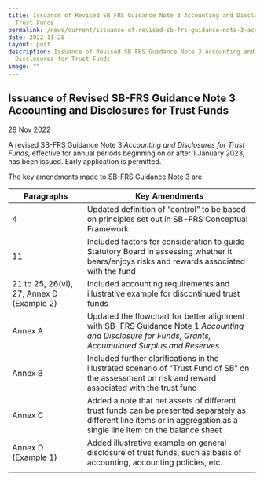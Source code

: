 ```yaml
---
title: Issuance of Revised SB FRS Guidance Note 3 Accounting and Disclosures for
  Trust Funds
permalink: /news/current/issuance-of-revised-sb-frs-guidance-note-3-accounting-and-disclosures-for-trust-funds/
date: 2022-11-28
layout: post
description: Issuance of Revised SB FRS Guidance Note 3 Accounting and
  Disclosures for Trust Funds
image: ""
---
```

Issuance of Revised SB-FRS Guidance Note 3 Accounting and Disclosures for Trust Funds
-------------------------------------------------------------------------------------

28 Nov 2022

A revised SB-FRS Guidance Note 3 _Accounting and Disclosures for Trust Funds_, effective for annual periods beginning on or after 1 January 2023, has been issued. Early application is permitted.

The key amendments made to SB-FRS Guidance Note 3 are:

| Paragraphs | Key Amendments | 
| -------- | -------- |
| 4    | Updated definition of “control” to be based on principles set out in SB-FRS Conceptual Framework    | 
| 11   | Included factors for consideration to guide Statutory Board in assessing whether it bears/enjoys risks and rewards associated with the fund |
| 21 to 25, 26(vi), 27, Annex D (Example 2) | Included accounting requirements and illustrative example for discontinued trust funds |
| Annex A | Updated the flowchart for better alignment with SB-FRS Guidance Note 1 *Accounting and Disclosure for Funds, Grants, Accumulated Surplus and Reserves* |
| Annex B | Included further clarifications in the illustrated scenario of “Trust Fund of SB” on the assessment on risk and reward associated with the trust fund |
| Annex C | Added a note that net assets of different trust funds can be presented separately as different line items or in aggregation as a single line item on the balance sheet |
| Annex D (Example 1) | Added illustrative example on general disclosure of trust funds, such as basis of accounting, accounting policies, etc. |
|||